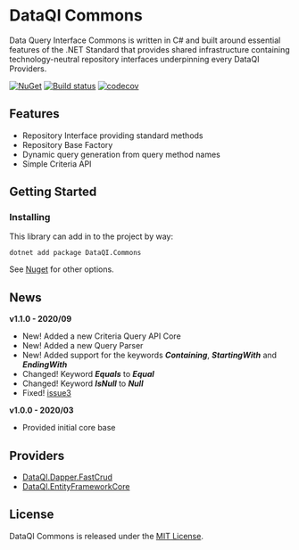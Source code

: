 # DataQI Commons

Data Query Interface Commons is written in C# and built around essential features of the .NET Standard that provides shared infrastructure containing technology-neutral repository interfaces underpinning every DataQI Providers.

[![NuGet](https://img.shields.io/nuget/v/DataQI.Commons.svg)](https://www.nuget.org/packages/DataQI.Commons/) [![Build status](https://ci.appveyor.com/api/projects/status/rl2ja69994rt3ei6?svg=true)](https://ci.appveyor.com/project/henrique-gouveia/dataqi-commons) [![codecov](https://codecov.io/gh/henrique-gouveia/DataQI.Commons/branch/feature%2Fconfig-codecov/graph/badge.svg)](https://codecov.io/gh/henrique-gouveia/DataQI.Commons)

## Features

* Repository Interface providing standard methods
* Repository Base Factory
* Dynamic query generation from query method names
* Simple Criteria API

## Getting Started

### Installing

This library can add in to the project by way:

    dotnet add package DataQI.Commons

See [Nuget](https://www.nuget.org/packages/DataQI.Commons) for other options.

## News

**v1.1.0 - 2020/09**

* New! Added a new Criteria Query API Core
* New! Added a new Query Parser
* New! Added support for the keywords **_Containing_**, **_StartingWith_** and **_EndingWith_**
* Changed! Keyword **_Equals_** to **_Equal_**
* Changed! Keyword **_IsNull_** to **_Null_**
* Fixed! [issue3](https://github.com/henrique-gouveia/DataQI.Dapper.FastCrud/issues/3)

**v1.0.0 - 2020/03**

* Provided initial core base

## Providers

* [DataQI.Dapper.FastCrud](https://github.com/henrique-gouveia/DataQI.Dapper.FastCrud)
* [DataQI.EntityFrameworkCore](https://github.com/henrique-gouveia/DataQI.EntityFrameworkCore)

## License

DataQI Commons is released under the [MIT License](https://opensource.org/licenses/MIT).
